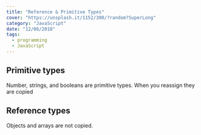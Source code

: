 ```yaml
---
title: "Reference & Primitive Types"
cover: "https://unsplash.it/1152/300/?random?SuperLong"
category: "JavaScript"
date: "12/06/2018"
tags:
  - programming
  - JavaScript
---
```


## Primitive types

Number, strings, and booleans are primitive types. When you reassign they are copied

## Reference types

Objects and arrays are not copied.
